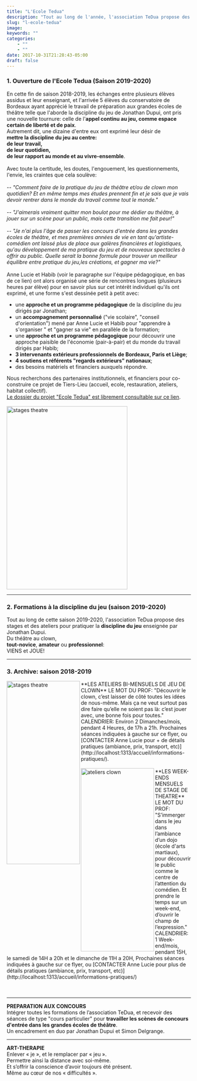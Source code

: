 ```yaml
---
title: "L'Ecole Tedua"
description: "Tout au long de l'année, l'association TeDua propose des stages, ateliers, formations au Jeu. En cette fin de saison 2018-2019, TeDua se structure en Ecole."
slug: "l-ecole-tedua"
image:
keywords: ""
categories:
    - ""
    - ""
date: 2017-10-31T21:28:43-05:00
draft: false
---
```

### 1. Ouverture de l'Ecole Tedua (Saison 2019-2020)
En cette fin de saison 2018-2019, les échanges entre plusieurs élèves assidus et leur enseignant, et l'arrivée 5 élèves du conservatoire de Bordeaux ayant apprécié le travail de préparation aux grandes écoles de théâtre telle que l'aborde la discipline du jeu de Jonathan Dupui, ont pris une nouvelle tournure: celle de l'**appel continu au jeu, comme espace certain de liberté et de paix**.   
Autrement dit, une dizaine d'entre eux ont exprimé leur désir de   
**mettre la discipline du jeu au centre:   
de leur travail,  
de leur quotidien,   
de leur rapport au monde et au vivre-ensemble**.    
<br>
Avec toute la certitude, les doutes, l'engouement, les questionnements, l'envie, les craintes que cela soulève:  
<br>
-- *"Comment faire de la pratique du jeu de théâtre et/ou de clown mon quotidien? Et en même temps mes études prennent fin et je sais que je vais devoir rentrer dans le monde du travail comme tout le monde."*   
<br>
-- *"J'aimerais vraiment quitter mon boulot pour me dédier au théâtre, à jouer sur un scène pour un public, mais cette transition me fait peur!"*  
<br>
-- *"Je n'ai plus l'âge de passer les concours d'entrée dans les grandes écoles de théâtre, et mes premières années de vie en tant qu'artiste-comédien ont laissé plus de place aux galères financières et logistiques, qu'au développement de ma pratique du jeu et de nouveaux spectacles à offrir au public. Quelle serait la bonne formule pour trouver un meilleur équilibre entre pratique du jeu,les créations, et gagner ma vie?"*   
<br>
Anne Lucie et Habib (voir le paragraphe sur l'équipe pédagogique, en bas de ce lien) ont alors organisé une série de rencontres longues (plusieurs heures par élève) pour en savoir plus sur cet intérêt individuel qu'ils ont exprimé, et une forme s'est  dessinée petit à petit avec:  
- une **approche et un programme pédagogique** de la discipline du jeu dirigés par Jonathan;   
- un **accompagnement personnalisé** ("vie scolaire", "conseil d'orientation") mené par Anne Lucie et Habib pour "apprendre à s'organiser " et "gagner sa vie" en parallèle de la formation;    
- une **approche et un programme pédagogique** pour découvrir une approche paisible de l'économie (pair-à-pair) et du monde du travail dirigés par Habib;   
- **3 intervenants extérieurs professionnels de Bordeaux, Paris et Liège**;   
- **4 soutiens et référents "regards extérieurs" nationaux**;   
- des besoins matériels et financiers auxquels répondre.   

Nous recherchons des partenaires institutionnels, et financiers pour co-construire ce projet de Tiers-Lieu (accueil, ecole, restauration, ateliers, habitat collectif).
<br>
[Le dossier du projet "Ecole Tedua" est librement consultable sur ce lien](https://archive.org/details/dossierprojetecoledetheatrealeredesinternetsassociationtedua20190605).
<br>
<br>
<img src="/img/couverture_dossier_ecole.jpg" alt="stages theatre" style="width:330px;height:500px;" align="center"> 

------------------
### 2. Formations à la discipline du jeu (saison 2019-2020)

Tout au long de cette saison 2019-2020, l'association TeDua propose des stages et des ateliers pour pratiquer la **discipline du jeu** enseignée par Jonathan Dupui.   
Du théâtre au clown,    
**tout-novice**, **amateur** ou **professionnel**:  
VIENS et JOUE!

------------------
### 3. Archive: saison 2018-2019
 
<img src="/img/ateliersclown.png" alt="stages theatre" style="width:200px;height:500px;" align="left" hspace=”100”> 
**LES ATELIERS BI-MENSUELS DE JEU DE CLOWN**   
LE MOT DU PROF:   
"Découvrir le clown,    
c’est laisser de côté toutes les idées de nous-même.    
Mais ça ne veut surtout pas dire    
faire qu’elle ne soient pas là:    
c’est jouer avec,    
une bonne fois pour toutes."    
<br>
CALENDRIER:   
Environ 2 Dimanches/mois,    
pendant 4 Heures,  
de 17h a 21h.   
Prochaines séances indiquées à gauche sur ce flyer,    
ou    
[CONTACTER Anne Lucie pour + de détails pratiques (ambiance, prix, transport, etc)](http://localhost:1313/accueil/informations-pratiques/).   
<br>
<br>


 <img src="/img/stagestheatre.png" alt="ateliers clown" style="width:200px;height:500px;" align="left"> 
**LES WEEK-ENDS MENSUELS DE STAGE DE THEATRE**   
LE MOT DU PROF:   
"S’immerger dans le jeu   
dans l’ambiance d’un dojo (école d'arts martiaux),   
pour découvrir le public   
comme le centre de l’attention du comédien.   
Et prendre le temps sur un week-end,   
d’ouvrir le champ de l’expression."   
<br> 
CALENDRIER:   
1 Week-end/mois,    
pendant 15H,   
le samedi de 14H a 20h et le dimanche de 11H a 20H,     
Prochaines séances indiquées à gauche sur ce flyer,    
ou    
[CONTACTER Anne Lucie pour plus de détails pratiques (ambiance, prix, transport, etc)](http://localhost:1313/accueil/informations-pratiques/)
<br>
<br>
<br>


-----------------------------
**PREPARATION AUX CONCOURS**  
Intégrer toutes les formations de l’association TeDua, et recevoir des séances de type "cours particulier" pour **travailler les scènes de concours d'entrée dans les grandes écoles de théâtre**.  
 Un encadrement en duo par Jonathan Dupui et Simon Delgrange.

------------------
**ART-THERAPIE**   
Enlever « je », et le remplacer par « jeu ».    
Permettre ainsi la distance avec soi-même.    
Et s’offrir la conscience d’avoir toujours été présent.   
Même au cœur de nos « difficultés ».
